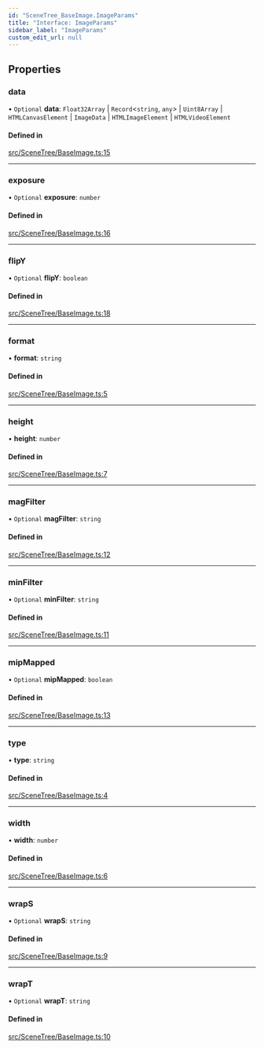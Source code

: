 ```yaml
---
id: "SceneTree_BaseImage.ImageParams"
title: "Interface: ImageParams"
sidebar_label: "ImageParams"
custom_edit_url: null
---
```




## Properties

### data

• `Optional` **data**: `Float32Array` \| `Record`<`string`, `any`\> \| `Uint8Array` \| `HTMLCanvasElement` \| `ImageData` \| `HTMLImageElement` \| `HTMLVideoElement`

#### Defined in

[src/SceneTree/BaseImage.ts:15](https://github.com/ZeaInc/zea-engine/blob/a1fd0b47a/src/SceneTree/BaseImage.ts#L15)

___

### exposure

• `Optional` **exposure**: `number`

#### Defined in

[src/SceneTree/BaseImage.ts:16](https://github.com/ZeaInc/zea-engine/blob/a1fd0b47a/src/SceneTree/BaseImage.ts#L16)

___

### flipY

• `Optional` **flipY**: `boolean`

#### Defined in

[src/SceneTree/BaseImage.ts:18](https://github.com/ZeaInc/zea-engine/blob/a1fd0b47a/src/SceneTree/BaseImage.ts#L18)

___

### format

• **format**: `string`

#### Defined in

[src/SceneTree/BaseImage.ts:5](https://github.com/ZeaInc/zea-engine/blob/a1fd0b47a/src/SceneTree/BaseImage.ts#L5)

___

### height

• **height**: `number`

#### Defined in

[src/SceneTree/BaseImage.ts:7](https://github.com/ZeaInc/zea-engine/blob/a1fd0b47a/src/SceneTree/BaseImage.ts#L7)

___

### magFilter

• `Optional` **magFilter**: `string`

#### Defined in

[src/SceneTree/BaseImage.ts:12](https://github.com/ZeaInc/zea-engine/blob/a1fd0b47a/src/SceneTree/BaseImage.ts#L12)

___

### minFilter

• `Optional` **minFilter**: `string`

#### Defined in

[src/SceneTree/BaseImage.ts:11](https://github.com/ZeaInc/zea-engine/blob/a1fd0b47a/src/SceneTree/BaseImage.ts#L11)

___

### mipMapped

• `Optional` **mipMapped**: `boolean`

#### Defined in

[src/SceneTree/BaseImage.ts:13](https://github.com/ZeaInc/zea-engine/blob/a1fd0b47a/src/SceneTree/BaseImage.ts#L13)

___

### type

• **type**: `string`

#### Defined in

[src/SceneTree/BaseImage.ts:4](https://github.com/ZeaInc/zea-engine/blob/a1fd0b47a/src/SceneTree/BaseImage.ts#L4)

___

### width

• **width**: `number`

#### Defined in

[src/SceneTree/BaseImage.ts:6](https://github.com/ZeaInc/zea-engine/blob/a1fd0b47a/src/SceneTree/BaseImage.ts#L6)

___

### wrapS

• `Optional` **wrapS**: `string`

#### Defined in

[src/SceneTree/BaseImage.ts:9](https://github.com/ZeaInc/zea-engine/blob/a1fd0b47a/src/SceneTree/BaseImage.ts#L9)

___

### wrapT

• `Optional` **wrapT**: `string`

#### Defined in

[src/SceneTree/BaseImage.ts:10](https://github.com/ZeaInc/zea-engine/blob/a1fd0b47a/src/SceneTree/BaseImage.ts#L10)

